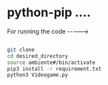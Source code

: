 # python-pip ....


For running the code ----->

```sh

git clone 
cd desired_directory
source ambiente#/bin/activate
pip3 install -r requirement.txt
python3 Videogame.py

```